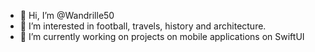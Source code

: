 - 👋 Hi, I’m @Wandrille50
- 👀 I’m interested in football, travels, history and architecture.
- 🌱 I’m currently working on projects on mobile applications on SwiftUI


<!---
Wandrille50/Wandrille50 is a ✨ special ✨ repository because its `README.md` (this file) appears on your GitHub profile.
You can click the Preview link to take a look at your changes.
--->
